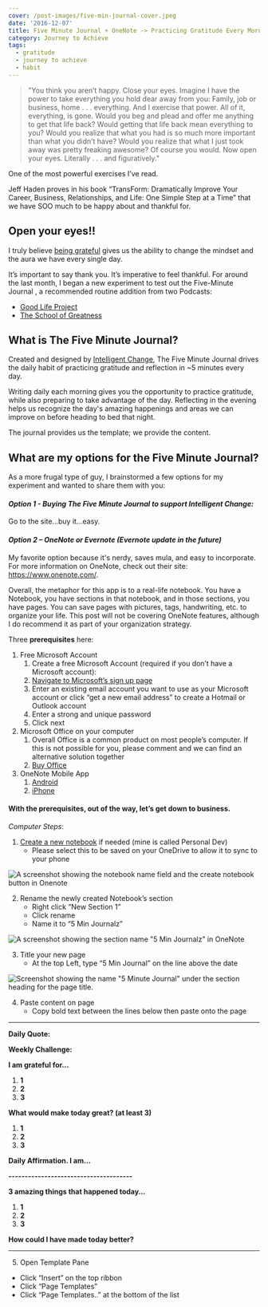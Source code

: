 ```yaml
---
cover: /post-images/five-min-journal-cover.jpeg
date: '2016-12-07'
title: Five Minute Journal + OneNote -> Practicing Gratitude Every Morning
category: Journey to Achieve
tags:
  - gratitude
  - journey to achieve
  - habit
---
```

> "You think you aren’t happy. Close your eyes. Imagine I have the power to take everything you hold dear away from you: Family, job or business, home . . . everything. And I exercise that power. All of it, everything, is gone. Would you beg and plead and offer me anything to get that life back? Would getting that life back mean everything to you? Would you realize that what you had is so much more important than what you didn’t have? Would you realize that what I just took away was pretty freaking awesome? Of course you would. Now open your eyes. Literally . . . and figuratively."

One of the most powerful exercises I’ve read.

Jeff Haden proves in his book “TransForm: Dramatically Improve Your Career, Business, Relationships, and Life: One Simple Step at a Time” that we have SOO much to be happy about and thankful for.

## Open your eyes!!

I truly believe [being grateful](http://www.happify.com/hd/the-science-behind-gratitude/) gives us the ability to change the mindset and the aura we have every single day.

It’s important to say thank you. It’s imperative to feel thankful. For around the last month, I began a new experiment to test out the Five-Minute Journal , a recommended routine addition from two Podcasts:

* [Good Life Project](http://www.goodlifeproject.com/radio/)
* [The School of Greatness](http://lewishowes.com/blog/)

## What is The Five Minute Journal?

Created and designed by [Intelligent Change](https://www.intelligentchange.com/collections/all/products/the-five-minute-journal), The Five Minute Journal drives the daily habit of practicing gratitude and reflection in ~5 minutes every day.

Writing daily each morning gives you the opportunity to practice gratitude, while also preparing to take advantage of the day. Reflecting in the evening helps us recognize the day's amazing happenings and areas we can improve on before heading to bed that night.

The journal provides us the template; we provide the content.

## What are my options for the Five Minute Journal?

As a more frugal type of guy, I brainstormed a few options for my experiment and wanted to share them with you:

#### _Option 1 - Buying The Five Minute Journal to support Intelligent Change:_

Go to the site…buy it…easy.

#### _Option 2 – OneNote or Evernote (Evernote update in the future)_

My favorite option because it's nerdy, saves mula, and easy to incorporate. For more information on OneNote, check out their site: <https://www.onenote.com/>.

Overall, the metaphor for this app is to a real-life notebook. You have a Notebook, you have sections in that notebook, and in those sections, you have pages. You can save pages with pictures, tags, handwriting, etc. to organize your life. This post will not be covering OneNote features, although I do recommend it as part of your organization strategy.

Three **prerequisites** here:

1. Free Microsoft Account
   1. Create a free Microsoft Account (required if you don’t have a Microsoft account):
   2. [Navigate to Microsoft’s sign up page](https://signup.live.com/signup?lcid=1033&wa=wsignin1.0&rpsnv=13&ct=1481079437&rver=6.7.6636.0&wp=MBI_SSL&wreply=https%3a%2f%2faccount.microsoft.com%2fauth%2fcomplete-signin%3fru%3dhttps%253a%252f%252faccount.microsoft.com%252f%253frefd%253daccount.microsoft.com%2526refp%253dhome-about-index&lc=1033&id=292666&lw=1&fl=easi2&mkt=en-US&uaid=fbeea0d9aaf54742a89015a46c3e310b&lic=1)
   3. Enter an existing email account you want to use as your Microsoft account or click “get a new email address” to create a Hotmail or Outlook account
   4. Enter a strong and unique password
   5. Click next
2. Microsoft Office on your computer
   1. Overall Office is a common product on most people’s computer. If this is not possible for you, please comment and we can find an alternative solution together
   2. [Buy Office](https://products.office.com/en-us/buy/office)
3. OneNote Mobile App
   1. [Android](https://play.google.com/store/apps/details?id=com.microsoft.office.onenote&hl=en)
   2. [iPhone](https://itunes.apple.com/us/app/microsoft-onenote/id410395246?mt=8)

#### With the prerequisites, out of the way, let’s get down to business.

_Computer Steps_:

1. [Create a new notebook](https://support.office.com/en-us/article/Open-or-create-notebooks-in-OneNote-for-Windows-8-e2673364-6ea6-4062-bac8-4d4c1c86c19b) if needed (mine is called Personal Dev)
   * Please select this to be saved on your OneDrive to allow it to sync to your phone

![A screenshot showing the notebook name field and the create notebook button in Onenote](/post-images/create-notebook-screenshot-150x150.png)

2. Rename the newly created Notebook’s section
   * Right click “New Section 1”
   * Click rename
   * Name it to “5 Min Journalz”

![A screenshot showing the section name "5 Min Journalz" in OneNote](/post-images/rename-onenote-section-300x118.png)

3. Title your new page
   * At the top Left, type “5 Min Journal” on the line above the date

![Screenshot showing the name "5 Minute Journal" under the section heading for the page title.](/post-images/name-onenote-page-300x101.png)

4. Paste content on page
   * Copy bold text between the lines below then paste onto the page

- - -

**Daily Quote:**

**Weekly Challenge:**

**I am grateful for…**

1. **1**
2. **2**
3. **3**

**What would make today great? (at least 3)**

1. **1**
2. **2**
3. **3**

**Daily Affirmation. I am…**

**\--------------------------------------**

**3 amazing things that happened today…**

1. **1**
2. **2**
3. **3**

**How could I have made today better?**

- - -

  5. Open Template Pane

* Click “Insert” on the top ribbon
* Click “Page Templates”
* Click “Page Templates..” at the bottom of the list
